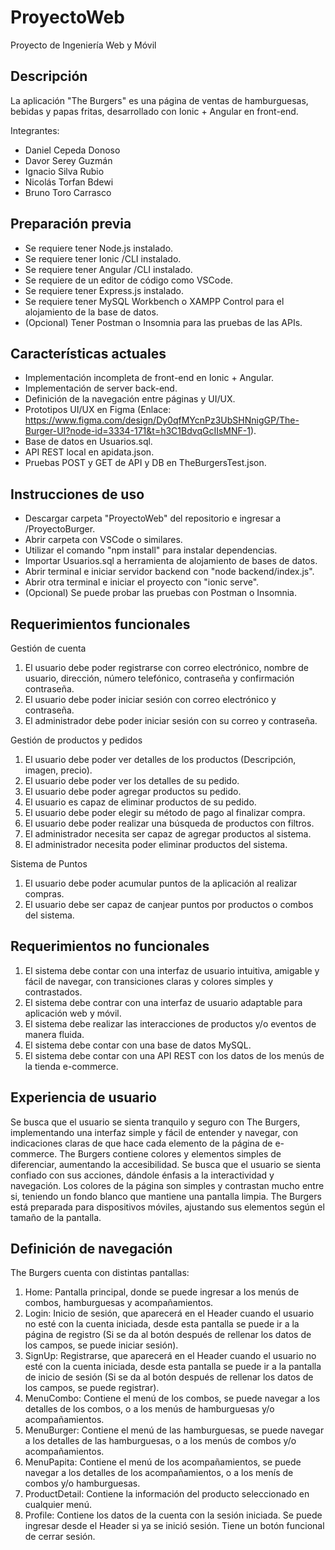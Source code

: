 # ProyectoWeb
Proyecto de Ingeniería Web y Móvil

## Descripción
La aplicación "The Burgers" es una página de ventas de hamburguesas, bebidas y papas fritas, desarrollado con Ionic + Angular en front-end.

Integrantes:
- Daniel Cepeda Donoso
- Davor Serey Guzmán
- Ignacio Silva Rubio
- Nicolás Torfan Bdewi
- Bruno Toro Carrasco

## Preparación previa
- Se requiere tener Node.js instalado.
- Se requiere tener Ionic /CLI instalado.
- Se requiere tener Angular /CLI instalado.
- Se requiere de un editor de código como VSCode.
- Se requiere tener Express.js instalado.
- Se requiere tener MySQL Workbench o XAMPP Control para el alojamiento de la base de datos.
- (Opcional) Tener Postman o Insomnia para las pruebas de las APIs.

## Características actuales
- Implementación incompleta de front-end en Ionic + Angular.
- Implementación de server back-end.
- Definición de la navegación entre páginas y UI/UX.
- Prototipos UI/UX en Figma (Enlace: https://www.figma.com/design/Dy0qfMYcnPz3UbSHNnigGP/The-Burger-UI?node-id=3334-171&t=h3C1BdvqGcIIsMNF-1).
- Base de datos en Usuarios.sql.
- API REST local en apidata.json.
- Pruebas POST y GET de API y DB en TheBurgersTest.json.

## Instrucciones de uso
- Descargar carpeta "ProyectoWeb" del repositorio e ingresar a /ProyectoBurger.
- Abrir carpeta con VSCode o similares.
- Utilizar el comando "npm install" para instalar dependencias.
- Importar Usuarios.sql a herramienta de alojamiento de bases de datos.
- Abrir terminal e iniciar servidor backend con "node backend/index.js".
- Abrir otra terminal e iniciar el proyecto con "ionic serve".
- (Opcional) Se puede probar las pruebas con Postman o Insomnia.

## Requerimientos funcionales
Gestión de cuenta
1. El usuario debe poder registrarse con correo electrónico, nombre de usuario, dirección, número telefónico, contraseña y confirmación contraseña.
2. El usuario debe poder iniciar sesión con correo electrónico y contraseña.
3. El administrador debe poder iniciar sesión con su correo y contraseña.

Gestión de productos y pedidos
1. El usuario debe poder ver detalles de los productos (Descripción, imagen, precio).
2. El usuario debe poder ver los detalles de su pedido.
3. El usuario debe poder agregar productos su pedido.
4. El usuario es capaz de eliminar productos de su pedido.
5. El usuario debe poder elegir su método de pago al finalizar compra.
6. El usuario debe poder realizar una búsqueda de productos con filtros.
7. El administrador necesita ser capaz de agregar productos al sistema.
8. El administrador necesita poder eliminar productos del sistema.

Sistema de Puntos
1. El usuario debe poder acumular puntos de la aplicación al realizar compras.
2. El usuario debe ser capaz de canjear puntos por productos o combos del sistema.

## Requerimientos no funcionales
1. El sistema debe contar con una interfaz de usuario intuitiva, amigable y fácil de navegar, con transiciones claras y colores simples y contrastados.
2. El sistema debe contrar con una interfaz de usuario adaptable para aplicación web y móvil.
4. El sistema debe realizar las interacciones de productos y/o eventos de manera fluida.
5. El sistema debe contar con una base de datos MySQL.
6. El sistema debe contar con una API REST con los datos de los menús de la tienda e-commerce. 

## Experiencia de usuario
Se busca que el usuario se sienta tranquilo y seguro con The Burgers, implementando una interfaz simple y fácil de entender y navegar, con indicaciones claras de que hace cada elemento de la página de e-commerce. The Burgers contiene colores y elementos simples de diferenciar, aumentando la accesibilidad. Se busca que el usuario se sienta confiado con sus acciones, dándole énfasis a la interactividad y navegación. Los colores de la página son simples y contrastan mucho entre si, teniendo un fondo blanco que mantiene una pantalla limpia. The Burgers está preparada para dispositivos móviles, ajustando sus elementos según el tamaño de la pantalla.

## Definición de navegación
The Burgers cuenta con distintas pantallas:
1. Home: Pantalla principal, donde se puede ingresar a los menús de combos, hamburguesas y acompañamientos.
2. Login: Inicio de sesión, que aparecerá en el Header cuando el usuario no esté con la cuenta iniciada, desde esta pantalla se puede ir a la página de registro (Si se da al botón después de rellenar los datos de los campos, se puede iniciar sesión).
3. SignUp: Registrarse, que aparecerá en el Header cuando el usuario no esté con la cuenta iniciada, desde esta pantalla se puede ir a la pantalla de inicio de sesión (Si se da al botón después de rellenar los datos de los campos, se puede registrar). 
4. MenuCombo: Contiene el menú de los combos, se puede navegar a los detalles de los combos, o a los menús de hamburguesas y/o acompañamientos.
5. MenuBurger: Contiene el menú de las hamburguesas, se puede navegar a los detalles de las hamburguesas, o a los menús de combos y/o acompañamientos.
6. MenuPapita: Contiene el menú de los acompañamientos, se puede navegar a los detalles de los acompañamientos, o a los menís de combos y/o hamburguesas.
7. ProductDetail: Contiene la información del producto seleccionado en cualquier menú.
8. Profile: Contiene los datos de la cuenta con la sesión iniciada. Se puede ingresar desde el Header si ya se inició sesión. Tiene un botón funcional de cerrar sesión.







